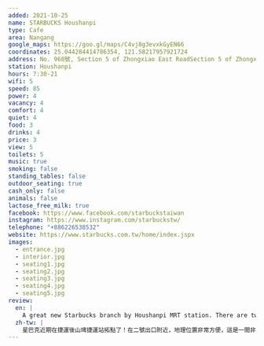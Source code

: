 ```yaml
---
added: 2021-10-25
name: STARBUCKS Houshanpi
type: Cafe
area: Nangang
google_maps: https://goo.gl/maps/C4vj8g3evxkGyEN66
coordinates: 25.044284414786354, 121.58217957921724
address: No. 968號, Section 5 of Zhongxiao East RoadSection 5 of Zhongxiao E Rd, Nangang District, Taipei City, 115025
station: Houshanpi
hours: 7:30-21
wifi: 5
speed: 85
power: 4
vacancy: 4
comfort: 4
quiet: 4
food: 3
drinks: 4
price: 3
view: 5
toilets: 5
music: true
smoking: false
standing_tables: false
outdoor_seating: true
cash_only: false
animals: false
lactose_free_milk: true
facebook: https://www.facebook.com/starbuckstaiwan
instagram: https://www.instagram.com/starbuckstw/
telephone: "+886226538532"
website: https://www.starbucks.com.tw/home/index.jspx
images:
  - entrance.jpg
  - interior.jpg
  - seating1.jpg
  - seating2.jpg
  - seating3.jpg
  - seating4.jpg
  - seating5.jpg
review:
  en: |
    A great new Starbucks branch by Houshanpi MRT station. There are two floors, with the second featuring plenty of comfortable seating, a large work table, and even an outdoor balcony. The balcony unfortunately seems to be closed during the winter months though. The second floor is usually very quiet with most people working or studying. Weekdays, especially mornings, aren't too busy. Lots of power outlets and solid WiFi.
  zh-tw: |
    星巴克近期在捷運後山埤捷運站拓點了！在二號出口附近，地理位置非常方便，這是一間非常適合工作的分店，有兩層樓，二樓有不少座位、工作桌、甚至還有一個陽台，可惜這個陽台冬天好像會關閉。二樓在假日經常客滿，許多人在這裡讀書工作，通常滿安靜的，平日早上通常滿空的，除此之外這裡也有很好的插座和Wifi。
---
```


